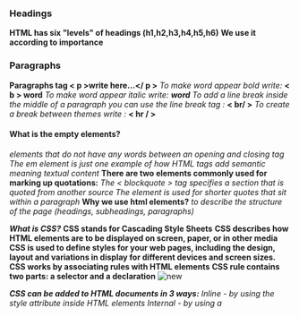 ### Headings
**HTML has six "levels" of headings (h1,h2,h3,h4,h5,h6)**
**We use it according to importance**

### Paragraphs
**Paragraphs tag < p >write here…</ p >**
*To make word appear bold write:*
**< b > word</b>**
*To make word appear italic write:*
**<i>word</i>**
*To add a line break inside the middle of a paragraph you can use the line break tag :*
**< br/ >**
*To create a break between themes write :*
**< hr / >**

#### What is the empty elements?
*elements that do not have any words between an opening and closing tag*
*The em element is just one example of how HTML tags add semantic meaning textual content*
**There are two elements commonly used for marking up quotations:**
*The < blockquote > tag specifies a section that is quoted from another source*
*The element is used for shorter quotes that sit within a paragraph*
**Why we use html elements?**
*to describe the structure of the page (headings, subheadings, paragraphs)*

***What is CSS?***
**CSS stands for Cascading Style Sheets**
**CSS describes how HTML elements are to be displayed on screen, paper, or in other media**
**CSS is used to define styles for your web pages, including the design, layout and variations in display for different devices and screen sizes.**
**CSS works by associating rules with HTML elements**
**CSS rule contains two parts: a selector and a declaration**
![new](https://ingzha.com/wp-content/uploads/2020/03/css-declaration-small.png)

***CSS can be added to HTML documents in 3 ways:***
*Inline - by using the style attribute inside HTML elements*
*Internal - by using a <style> element in the <head> section*
*External - by using a <link> element to link to an external CSS file*

**How Css Rules Cascade?**

*when two rules apply that have equal specificity the one that comes last in the CSS is the one that will be used*
*If one selector is more specific than the others, the more specific rule will take precedence*
*add !important after any property value to indicate that it should be considered more important than other rules*

ont-family property is inherited by child elements. It saves you from having to apply these properties to as many elements
background-color or border properties; they are not inherited by child elements

**Why use External Style Sheets?**
*the benefits of using an external style sheet are: everything is stored within a single file. once changed/updated, the changes are reflected on all other pages that reference the style sheet. this makes it easier to maintain larger websites*

#### statements:
*A script is a series of instructions that a computer can follow one-by-one.
*Each individual instruction or step is known as a statement end with a semicolon.
*statements are designed to work independently of any JavaScript object

**what is the code blocks ?**
*statements are surrounded by curly braces*
**why we write comments?**
 *to explain what your code does. And help make your code easier to read and understand*
**how to write a comment in JavaScript?**
*JavaScript comment block (also known as the multi-line comment) begins with */ , while a single line comment starts with //*

#### Variable 
*means anything that can vary. JavaScript includes variables which hold the data value and it can be changed anytime.* 
*JavaScript variables were solely declared using the var keyword*
#### DATA TYPES:
1. Numbers
2. Strings
3. Booleans
**RULES FOR NAMING VARIABLES:**
*You cannot use keywords or reserved words
*The name must begin with a letter, dollar sign ($),or an underscore (_). It must not start with a number
*The name can contain letters, numbers, dollar sign ($), or an underscore (_). Note that you must not use a dash(-) or a period (.) in a variable name
*Use a name that describes the kind of information that the variable stores
**Array:**
*JavaScript arrays are used to store multiple values in a single variable*
**Example**
***var cars = new Array("Saab", "Volvo", "BMW");***

#### EXPRESSIONS
*An expression is any valid unit of code that resolves to a value*
*EXPRESSIONS THAT JUST ASSIGN A VALUE TO A VARIABLE*
*EXPRESSIONS THAT USE TWO OR MORE VALUES TO RETURN A SINGLE VALUE*
#### OPERATORS
**allow programmers to create a single value from one or more values**
1.	ARITHMETIC OPERATORS
2.	COMPARISON OPERATORS ( = = ) -( != ) -( = = = ) - ( != = )
3.	LOGICAL OPERATORS( && ) - ( || ) -( ! )
4.	STRING OPERATORS
*There are two components to a decision:*
*Evaluation of condition:returns a value
*Conditional statement:says what to do in given situation
*using expression with comparison operator* 
*the operand does not have to be signle value or variable name ,it can be expression*

#### if statement:
**where if a condition is true it is used to specify execution for a block of code**
#### if/else statement:
**part of JavaScript's "Conditional" Statements, which are used to perform different actions based on different conditions.**






